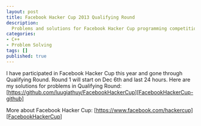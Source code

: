 ```yaml
---
layout: post
title: Facebook Hacker Cup 2013 Qualifying Round
description:
  Problems and solutions for Facebook Hacker Cup programming competition.
categories:
- C++
- Problem Solving
tags: []
published: true
---
```


I have participated in Facebook Hacker Cup this year and gone through Qualifying Round. Round 1 will start on Dec 6th and last 24 hours. Here are my solutions for problems in Qualifying Round: [https://github.com/luugiathuy/FacebookHackerCup][FacebookHackerCup-github]

More about Facebook Hacker Cup: [https://www.facebook.com/hackercup][FacebookHackerCup]

[FacebookHackerCup-github]: https://github.com/luugiathuy/FacebookHackerCup
[FacebookHackerCup]: https://www.facebook.com/hackercup
